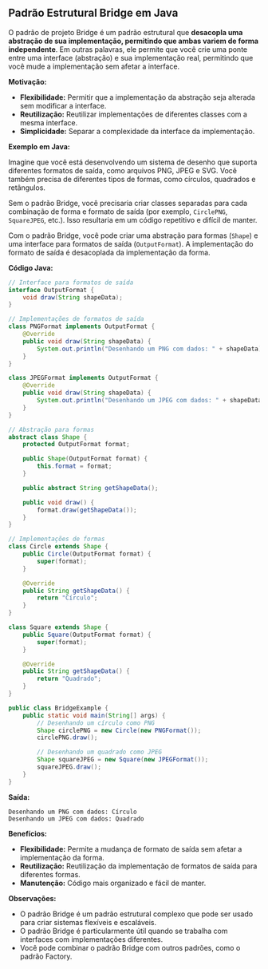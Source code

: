 ## Padrão Estrutural Bridge em Java

O padrão de projeto Bridge é um padrão estrutural que **desacopla uma abstração de sua implementação, permitindo que ambas variem de forma independente**. Em outras palavras, ele permite que você crie uma ponte entre uma interface (abstração) e sua implementação real, permitindo que você mude a implementação sem afetar a interface.

**Motivação:**

* **Flexibilidade:** Permitir que a implementação da abstração seja alterada sem modificar a interface.
* **Reutilização:** Reutilizar implementações de diferentes classes com a mesma interface.
* **Simplicidade:** Separar a complexidade da interface da implementação.

**Exemplo em Java:**

Imagine que você está desenvolvendo um sistema de desenho que suporta diferentes formatos de saída, como arquivos PNG, JPEG e SVG. Você também precisa de diferentes tipos de formas, como círculos, quadrados e retângulos.

Sem o padrão Bridge, você precisaria criar classes separadas para cada combinação de forma e formato de saída (por exemplo, `CirclePNG`, `SquareJPEG`, etc.). Isso resultaria em um código repetitivo e difícil de manter.

Com o padrão Bridge, você pode criar uma abstração para formas (`Shape`) e uma interface para formatos de saída (`OutputFormat`). A implementação do formato de saída é desacoplada da implementação da forma.

**Código Java:**

```java
// Interface para formatos de saída
interface OutputFormat {
    void draw(String shapeData);
}

// Implementações de formatos de saída
class PNGFormat implements OutputFormat {
    @Override
    public void draw(String shapeData) {
        System.out.println("Desenhando um PNG com dados: " + shapeData);
    }
}

class JPEGFormat implements OutputFormat {
    @Override
    public void draw(String shapeData) {
        System.out.println("Desenhando um JPEG com dados: " + shapeData);
    }
}

// Abstração para formas
abstract class Shape {
    protected OutputFormat format;

    public Shape(OutputFormat format) {
        this.format = format;
    }

    public abstract String getShapeData();

    public void draw() {
        format.draw(getShapeData());
    }
}

// Implementações de formas
class Circle extends Shape {
    public Circle(OutputFormat format) {
        super(format);
    }

    @Override
    public String getShapeData() {
        return "Círculo";
    }
}

class Square extends Shape {
    public Square(OutputFormat format) {
        super(format);
    }

    @Override
    public String getShapeData() {
        return "Quadrado";
    }
}

public class BridgeExample {
    public static void main(String[] args) {
        // Desenhando um círculo como PNG
        Shape circlePNG = new Circle(new PNGFormat());
        circlePNG.draw();

        // Desenhando um quadrado como JPEG
        Shape squareJPEG = new Square(new JPEGFormat());
        squareJPEG.draw();
    }
}
```

**Saída:**

```
Desenhando um PNG com dados: Círculo
Desenhando um JPEG com dados: Quadrado
```

**Benefícios:**

* **Flexibilidade:** Permite a mudança de formato de saída sem afetar a implementação da forma.
* **Reutilização:** Reutilização da implementação de formatos de saída para diferentes formas.
* **Manutenção:** Código mais organizado e fácil de manter.

**Observações:**

* O padrão Bridge é um padrão estrutural complexo que pode ser usado para criar sistemas flexíveis e escaláveis.
* O padrão Bridge é particularmente útil quando se trabalha com interfaces com implementações diferentes.
* Você pode combinar o padrão Bridge com outros padrões, como o padrão Factory.
